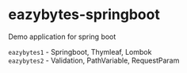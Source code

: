 # eazybytes-springboot
Demo application for spring boot

`eazybytes1` - Springboot, Thymleaf, Lombok\
`eazybytes2` - Validation, PathVariable, RequestParam
